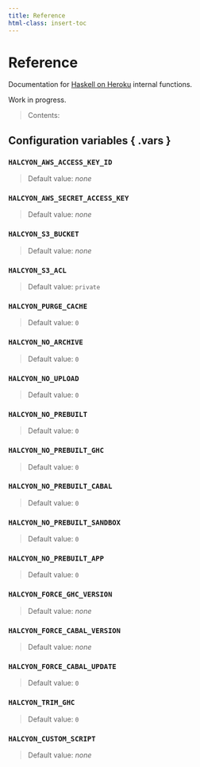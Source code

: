 ```yaml
---
title: Reference
html-class: insert-toc
---
```



Reference
=========

Documentation for [Haskell on Heroku](https://github.com/mietek/haskell-on-heroku/) internal functions.

Work in progress.

> Contents:




Configuration variables { .vars }
-----------------------

### `HALCYON_AWS_ACCESS_KEY_ID`
> Default value:  _none_

### `HALCYON_AWS_SECRET_ACCESS_KEY`
> Default value:  _none_

### `HALCYON_S3_BUCKET`
> Default value:  _none_

### `HALCYON_S3_ACL`
> Default value:  `private`

### `HALCYON_PURGE_CACHE`
> Default value:  `0`

### `HALCYON_NO_ARCHIVE`
> Default value:  `0`

### `HALCYON_NO_UPLOAD`
> Default value:  `0`

### `HALCYON_NO_PREBUILT`
> Default value:  `0`

### `HALCYON_NO_PREBUILT_GHC`
> Default value:  `0`

### `HALCYON_NO_PREBUILT_CABAL`
> Default value:  `0`

### `HALCYON_NO_PREBUILT_SANDBOX`
> Default value:  `0`

### `HALCYON_NO_PREBUILT_APP`
> Default value:  `0`

### `HALCYON_FORCE_GHC_VERSION`
> Default value:  _none_

### `HALCYON_FORCE_CABAL_VERSION`
> Default value:  _none_

### `HALCYON_FORCE_CABAL_UPDATE`
> Default value:  `0`

### `HALCYON_TRIM_GHC`
> Default value:  `0`

### `HALCYON_CUSTOM_SCRIPT`
> Default value:  _none_
